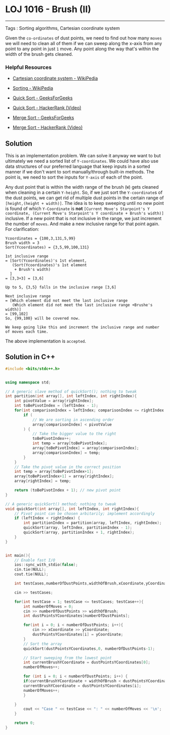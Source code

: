# LOJ 1016 - Brush (II)
---
Tags : Sorting algorithms, Cartesian coordinate system

Given the `co-ordinates` of dust points, we need to find out how many `moves` we will need to clean all of them if we can sweep along the x-axis from any point to any point in just `1` move. Any point along the way that's within the width of the brush gets cleaned.

### Helpful Resources
* [Cartesian coordinate system - WikiPedia](https://en.wikipedia.org/wiki/Cartesian_coordinate_system "WikiPedia")

* [Sorting - WikiPedia](https://en.wikipedia.org/wiki/Sorting "WikiPedia")

* [Quick Sort - GeeksForGeeks](https://www.geeksforgeeks.org/quick-sort/ "GeeksForGeeks")

* [Quick Sort - HackerRank (Video)](https://www.youtube.com/watch?v=SLauY6PpjW4 "HackerRank")

* [Merge Sort - GeeksForGeeks](https://www.geeksforgeeks.org/merge-sort/ "GeeksForGeeks")

* [Merge Sort - HackerRank (Video)](https://www.youtube.com/watch?v=JSceec-wEyw "HackerRank")


## Solution
This is an implementation problem. We can solve it anyway we want to but ultimately we need a sorted list of `Y-coordinates`. We could have also use data structures of our preferred language that keep inputs in a sorted manner if we don't want to sort manually/through built-in methods. The point is, we need to sort the inputs for `Y-axis` of each of the point.

Any dust point that is within the width range of the brush (`W`) gets cleaned when cleaning in a certain `Y-height`. So, if we just sort the `Y-coordinate`s of the dust points, we can get rid of multiple dust points in the certain range of `[height,(height + width)]`. The idea is to keep sweeping until no new point is found of which `Y-Coordinate` is __not__ `[Current Move's Starpoint's Y coordinate, (Current Move's Starpoint's Y coordinate + Brush's width)]` inclusive. If a new point that is not inclusive in the range, we just increment the number of `moves`. And make a new inclusive range for that point again. For clarification:
```
Ycoordinates = {100,3,131,5,99}
Brush width = 3
Sort(Ycoordinates) = {3,5,99,100,131}

1st inclusive range
= [Sort(Ycoordinates)'s 1st element,
   (Sort(Ycoordinates)'s 1st element
    + Brush's width)
  ]
= [3,3+3] = [3,6]

Up to 5, {3,5} falls in the inclusive range [3,6]

Next inclusive range
= [Which element did not meet the last inclusive range
   (Which element did not meet the last inclusive range +Brushe's width)]
= [99,102]
So, {99,100} will be covered now.

We keep going like this and increment the inclusive range and number of moves each time.

```
The above implementation is `accepted`.



## Solution in C++


```cpp
#include <bits/stdc++.h>


using namespace std;

// A generic slave method of quickSort(); nothing to tweak
int partition(int array[], int leftIndex, int rightIndex){
    int pivotValue = array[rightIndex];
    int toBePivotIndex = (leftIndex - 1);
    for(int comparisonIndex = leftIndex; comparisonIndex <= rightIndex - 1; comparisonIndex++){
        if (
            // We are sorting in ascending order
            array[comparisonIndex] < pivotValue
        ) {
            // Take the bigger value to the right
            toBePivotIndex++;
            int temp = array[toBePivotIndex];
            array[toBePivotIndex] = array[comparisonIndex];
            array[comparisonIndex] = temp;
        }
    }
    // Take the pivot value in the correct position
    int temp = array[toBePivotIndex+1];
    array[toBePivotIndex+1] = array[rightIndex];
    array[rightIndex] = temp;

    return (toBePivotIndex + 1); // new pivot point
}

// A generic quickSort() method; nothing to tweak
void quickSort(int array[], int leftIndex, int rightIndex){
    // Pivot point can be chosen arbitarily; implement accordingly
    if (leftIndex < rightIndex) {
        int partitionIndex = partition(array, leftIndex, rightIndex);
        quickSort(array, leftIndex, partitionIndex - 1);
        quickSort(array, partitionIndex + 1, rightIndex);
    }
}


int main(){
    // Enable fast I/O
    ios::sync_with_stdio(false);
    cin.tie(NULL);
    cout.tie(NULL);

    int testCases,numberOfDustPoints,widthOfBrush,xCoordinate,yCoordinate;

    cin >> testCases;

    for(int testCase = 1; testCase <= testCases; testCase++){
        int numberOfMoves = 0;
        cin >> numberOfDustPoints >> widthOfBrush;
        int dustPointsYCoordinates[numberOfDustPoints];

        for(int i = 0; i < numberOfDustPoints; i++){
            cin >> xCoordinate >> yCoordinate;
            dustPointsYCoordinates[i] = yCoordinate;
        }
        // Sort the array
        quickSort(dustPointsYCoordinates,0, numberOfDustPoints-1);

        // Start sweeping from the lowest point
        int currentBrushYCoordinate = dustPointsYCoordinates[0];
        numberOfMoves++;

        for (int i = 0; i < numberOfDustPoints; i++) {
	    if(currentBrushYCoordinate + widthOfBrush < dustPointsYCoordinates[i]) {
		currentBrushYCoordinate = dustPointsYCoordinates[i];
		numberOfMoves++;
	    }

	}
        cout << "Case " << testCase << ": " << numberOfMoves << '\n';
    }

    return 0;
}
```
